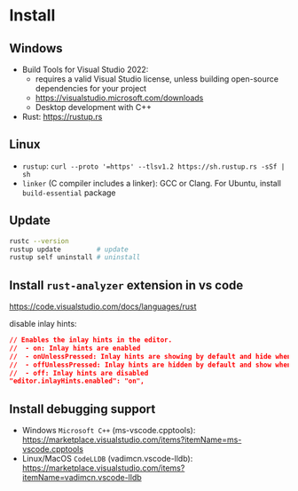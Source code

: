 # Install

## Windows
- Build Tools for Visual Studio 2022:
  - requires a valid Visual Studio license, unless building open-source dependencies for your project
  - https://visualstudio.microsoft.com/downloads
  - Desktop development with C++
- Rust: https://rustup.rs

## Linux
- `rustup`: `curl --proto '=https' --tlsv1.2 https://sh.rustup.rs -sSf | sh`
- `linker` (C compiler includes a linker): GCC or Clang. For Ubuntu, install `build-essential` package

## Update
```sh
rustc --version
rustup update         # update
rustup self uninstall # uninstall
```

## Install `rust-analyzer` extension in vs code
https://code.visualstudio.com/docs/languages/rust

disable inlay hints:
```json
// Enables the inlay hints in the editor.
//  - on: Inlay hints are enabled
//  - onUnlessPressed: Inlay hints are showing by default and hide when holding Ctrl+Alt
//  - offUnlessPressed: Inlay hints are hidden by default and show when holding Ctrl+Alt
//  - off: Inlay hints are disabled
"editor.inlayHints.enabled": "on",
```

## Install debugging support
- Windows `Microsoft C++` (ms-vscode.cpptools): https://marketplace.visualstudio.com/items?itemName=ms-vscode.cpptools
- Linux/MacOS `CodeLLDB` (vadimcn.vscode-lldb): https://marketplace.visualstudio.com/items?itemName=vadimcn.vscode-lldb
